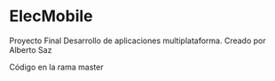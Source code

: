 # ElecMobile
Proyecto Final Desarrollo de aplicaciones multiplataforma.
Creado por Alberto Saz

Código en la rama master
